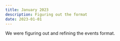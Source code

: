 ```yaml
---
title: January 2023
description: Figuring out the format
date: 2023-01-01
---
```


We were figuring out and refining the events format.